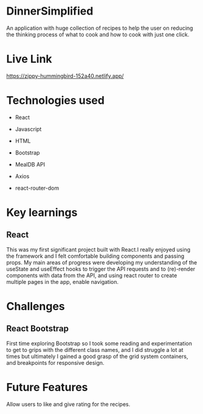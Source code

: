 
# DinnerSimplified
An application with huge collection of recipes to help the user on reducing the thinking process of what to cook and how to cook with just one click.

# Live Link
https://zippy-hummingbird-152a40.netlify.app/

# Technologies used
- React

- Javascript

- HTML

- Bootstrap

- MealDB API

- Axios

- react-router-dom

# Key learnings

## React
This was my first significant project built with React.I really enjoyed using the framework and I felt comfortable building components and passing props. My main areas of progress were developing my understanding of the useState and useEffect hooks to trigger the API requests and to (re)-render components with data from the API, and using react router to create multiple pages in the app, enable navigation.



# Challenges

## React Bootstrap

First time exploring Bootstrap so I took some reading and experimentation to get to grips with the different class names, and I did struggle a lot at times but ultimately I gained a good grasp of the grid system containers, and breakpoints for responsive design.

# Future Features

Allow users to like and give rating for the recipes.


